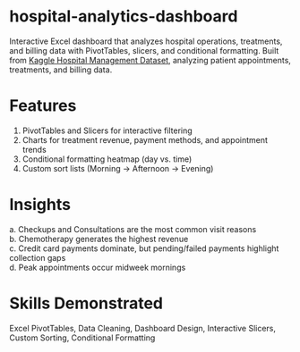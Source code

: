 # hospital-analytics-dashboard
Interactive Excel dashboard that analyzes hospital operations, treatments, and billing data with PivotTables, slicers, and conditional formatting. 
Built from [Kaggle Hospital Management Dataset](https://www.kaggle.com/datasets/kanakbaghel/hospital-management-dataset), analyzing patient appointments, treatments, and billing data.

# Features
1. PivotTables and Slicers for interactive filtering
2. Charts for treatment revenue, payment methods, and appointment trends
3. Conditional formatting heatmap (day vs. time)
4. Custom sort lists (Morning → Afternoon → Evening)

# Insights
a. Checkups and Consultations are the most common visit reasons  
b. Chemotherapy generates the highest revenue  
c. Credit card payments dominate, but pending/failed payments highlight collection gaps  
d. Peak appointments occur midweek mornings  

# Skills Demonstrated
Excel PivotTables, Data Cleaning, Dashboard Design, Interactive Slicers, Custom Sorting, Conditional Formatting

